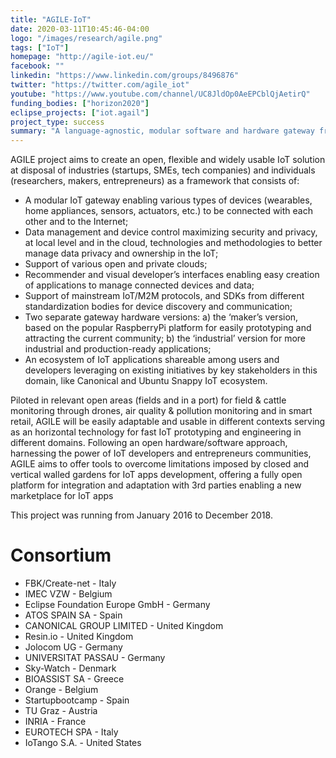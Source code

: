 ```yaml
---
title: "AGILE-IoT"
date: 2020-03-11T10:45:46-04:00
logo: "/images/research/agile.png"
tags: ["IoT"]
homepage: "http://agile-iot.eu/"
facebook: ""
linkedin: "https://www.linkedin.com/groups/8496876"
twitter: "https://twitter.com/agile_iot"
youtube: "https://www.youtube.com/channel/UC8JldOp0AeEPCblQjAetirQ"
funding_bodies: ["horizon2020"]
eclipse_projects: ["iot.agail"]
project_type: success
summary: "A language-agnostic, modular software and hardware gateway framework for the Internet of Things."
---
```

AGILE project aims to create an open, flexible and widely usable IoT solution at disposal of industries (startups, SMEs, tech companies) and individuals (researchers, makers, entrepreneurs) as a framework that consists of:
* A modular IoT gateway enabling various types of devices (wearables, home appliances, sensors, actuators, etc.) to be connected with each other and to the Internet;
* Data management and device control maximizing security and privacy, at local level and in the cloud, technologies and methodologies to better manage data privacy and ownership in the IoT;
* Support of various open and private clouds;
* Recommender and visual developer’s interfaces enabling easy creation of applications to manage connected devices and data;
* Support of mainstream IoT/M2M protocols, and SDKs from different standardization bodies for device discovery and communication;
* Two separate gateway hardware versions: a) the ‘maker’s version, based on the popular RaspberryPi platform for easily prototyping and attracting the current community; b) the ‘industrial’ version for more industrial and production-ready applications;
* An ecosystem of IoT applications shareable among users and developers leveraging on existing initiatives by key stakeholders in this domain, like Canonical and Ubuntu Snappy IoT ecosystem.

Piloted in relevant open areas (fields and in a port) for field & cattle monitoring through drones, air quality & pollution monitoring and in smart retail, AGILE will be easily adaptable and usable in different contexts serving as an horizontal technology for fast IoT prototyping and engineering in different domains. Following an open hardware/software approach, harnessing the power of IoT developers and entrepreneurs communities, AGILE aims to offer tools to overcome limitations imposed by closed and vertical walled gardens for IoT apps development, offering a fully open platform for integration and adaptation with 3rd parties enabling a new marketplace for IoT apps

This project was running from January 2016 to December 2018.

# Consortium
* FBK/Create-net - Italy
* IMEC VZW - Belgium
* Eclipse Foundation Europe GmbH - Germany
* ATOS SPAIN SA - Spain
* CANONICAL GROUP LIMITED - United Kingdom
* Resin.io - United Kingdom
* Jolocom UG - Germany
* UNIVERSITAT PASSAU - Germany
* Sky-Watch - Denmark
* BIOASSIST SA - Greece
* Orange - Belgium
* Startupbootcamp - Spain
* TU Graz - Austria
* INRIA - France
* EUROTECH SPA - Italy
* IoTango S.A. - United States
